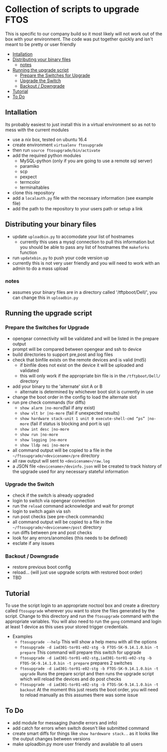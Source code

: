 # Collection of scripts to upgrade FTOS
This is specific to our company build so it most likely will not work out of the box with your environment.  The code was put together quickly and isn't meant to be pretty or user friendly

<!-- MDTOC maxdepth:6 firsth1:2 numbering:0 flatten:0 bullets:1 updateOnSave:1 -->

- [Intallation](#intallation)   
- [Distributing your binary files](#distributing-your-binary-files)   
   - [notes](#notes)   
- [Running the upgrade script](#running-the-upgrade-script)   
   - [Prepare the Switches for Upgrade](#prepare-the-switches-for-upgrade)   
   - [Upgrade the Switch](#upgrade-the-switch)   
   - [Backout /  Downgrade](#backout-downgrade)   
- [Tutorial](#tutorial)   
- [To Do](#to-do)   

<!-- /MDTOC -->
## Intallation
Its probably easiest to just install this in a virtual environment so as not to mess with the current modules
* use a *nix* box, tested on ubuntu 16.4
* create environment `virtualenv ftosupgrade`
* then run `source ftosupgrade/bin/activate`
* add the required python modules
  * MySQL-python (only if you are going to use a remote sql server)
  * paramiko
  * scp
  * pexpect
  * termcolor
  * terminaltables
* clone this repository
* add a `localauth.py` file with the necessary information (see example file)
* add the path to the repository to your users path or setup a link

## Distributing your binary files
* update `uploadbin.py` to accomodate your list of hostnames
  * currently this uses a mysql connection to pull this information but you should be able to pass any list of hostnames the `makeforks` function
* run `updatebin.py` to push your code version up
* currently this is not very user friendly and you will need to work with an admin to do a mass upload

### notes
* assumes your binary files are in a directory called '/tftpboot/Dell/', you can change this in `uploadbin.py`

## Running the upgrade script

### Prepare the Switches for Upgrade
* opengear connectivity will be validated and will be listed in the prepare output
* prompt will be compared between opengear and ssh to device
* build directories to support pre,post and log files
* check that binfile exists on the remote devices and is valid (md5)
  * if binfile does not exist on the device it will be uploaded and validated
  * this will only work if the appropriate bin file is in the `/tftpboot/Dell/` directory
* add your binary to the 'alternate' slot A or B
  * alternate is determined by whichever boot slot is currently in use
* change the boot order in the config to load the alternate slot
* run pre check commands (for diffs)
  * `show alarm |no-more`(fail if any exist)
  * `show vlt br |no-more` (fail if unexpected results)
  * `show hardware stack-unit 1 unit 0 execute-shell-cmd “ps” |no-more` (fail if status is blocking and port is up)
  * `show int desc |no-more`
  * `show run |no-more`
  * `show logging |no-more`
  * `show lldp nei |no-more`
* all command output will be copied to a file in the `~/ftosupgrade/<devicename>/pre` directory
* all raw output will sent to `<devicename>/raw.log`
* a JSON file `<devicename>/devinfo.json` will be created to track history of the upgrade used for any necessary stateful information

### Upgrade the Switch
* check if the switch is already upgraded
* login to switch via opengear connection
* run the `reload` command acknowledge and wait for prompt
* login to switch again via ssh
* run post checks (see pre-check commands)
* all command output will be copied to a file in the `~/ftosupgrade/<devicename>/post` directory
* run diffs between pre and post checks
* look for any errors/anomolies (this needs to be defined)
* esclate if any issues

### Backout /  Downgrade
* restore previous boot config
* reload... (will just use upgrade scripts with restored boot order)
* TBD

## Tutorial
To use the script login to an appropriate noctool box and create a directory called `ftosupgrade` wherever you want to store the files generated by the script.  Change to this directory and run the `ftosupgrade` command with the appropriate variables. You will also need to run the `gong` command and login at least 1 device as this uses your stored trigger credentials.

* Examples
  * `ftosupgrade --help` This will show a help menu with all the options
  * `ftosupgrade -d iad301-tor01-e02-stg -b FTOS-SK-9.14.1.0.bin -t prepare` This command will prepare this switch for upgrade
  * `ftosupgrade -d iad301-tor01-e02-stg,iad301-tor01-e02-stg -b FTOS-SK-9.14.1.0.bin -t prepare` prepares 2 switches  
  * `ftosupgrade -d iad301-tor01-e02-stg -b FTOS-SK-9.14.1.0.bin -t upgrade` Runs the prepare script and then runs the upgrade script which will reload the devices and do post checks
  * `ftosupgrade -d iad301-tor01-e02-stg -b FTOS-SK-9.14.1.0.bin -t backout` At the moment this just resets the boot order, you will need to reload manually as this assumes there was some issue

## To Do
* add module for messaging (handle errors and info)
* add catch for errors when switch doesn't like submitted command
* create smart diffs for things like `show hardeware stack..` as it looks like the output changes between versions
* make uploadbin.py more user friendly and available to all users
